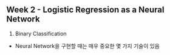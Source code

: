 
## Week 2 - Logistic Regression as a Neural Network

1. Binary Classification
- Neural Network을 구현할 때는 매우 중요한 몇 가지 기술이 있음
